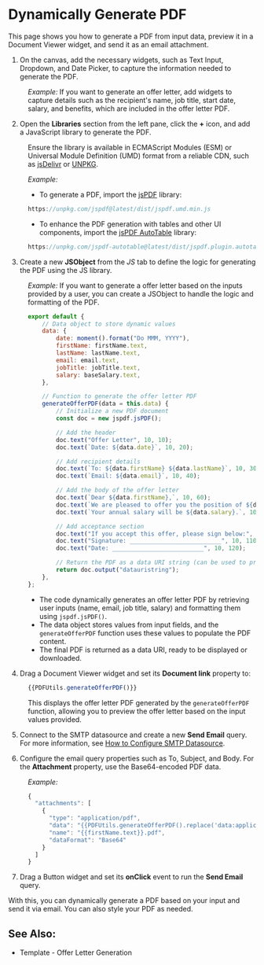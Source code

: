 # Dynamically Generate PDF

This page shows you how to generate a PDF from input data, preview it in a Document Viewer widget, and send it as an email attachment. 


<ZoomImage
  src="/img/pdf-generate-guide.png" 
  alt=""
  caption=""
/>

1. On the canvas, add the necessary widgets, such as Text Input, Dropdown, and Date Picker, to capture the information needed to generate the PDF.

<dd>

*Example:* If you want to generate an offer letter, add widgets to capture details such as the recipient's name, job title, start date, salary, and benefits, which are included in the offer letter PDF.


</dd>


2. Open the **Libraries** section from the left pane, click the **+** icon, and add a JavaScript library to generate the PDF.

<dd>

Ensure the library is available in ECMAScript Modules (ESM) or Universal Module Definition (UMD) format from a reliable CDN, such as [jsDelivr](https://www.jsdelivr.com/) or [UNPKG](https://unpkg.com/). 

*Example:*

- To generate a PDF, import the [jsPDF](https://raw.githack.com/MrRio/jsPDF/master/docs/index.html) library:

```javascript
https://unpkg.com/jspdf@latest/dist/jspdf.umd.min.js
```

- To enhance the PDF generation with tables and other UI components, import the [jsPDF AutoTable](https://github.com/simonbengtsson/jsPDF-AutoTable) library:

```javascript
https://unpkg.com/jspdf-autotable@latest/dist/jspdf.plugin.autotable.min.js
```

<ZoomImage
  src="/img/jspdf-guide.png" 
  alt=""
  caption=""
/>



</dd>

3. Create a new **JSObject** from the *JS* tab to define the logic for generating the PDF using the JS library.

<dd>

*Example:* If you want to generate a offer letter based on the inputs provided by a user, you can create a JSObject to handle the logic and formatting of the PDF.


```js
export default {
	// Data object to store dynamic values
	data: {
		date: moment().format("Do MMM, YYYY"), 
		firstName: firstName.text, 
		lastName: lastName.text, 
		email: email.text,
		jobTitle: jobTitle.text, 
		salary: baseSalary.text, 
	},

	// Function to generate the offer letter PDF
	generateOfferPDF(data = this.data) {
		// Initialize a new PDF document
		const doc = new jspdf.jsPDF();

		// Add the header
		doc.text("Offer Letter", 10, 10); 
		doc.text(`Date: ${data.date}`, 10, 20); 

		// Add recipient details
		doc.text(`To: ${data.firstName} ${data.lastName}`, 10, 30); 
		doc.text(`Email: ${data.email}`, 10, 40); 

		// Add the body of the offer letter
		doc.text(`Dear ${data.firstName},`, 10, 60); 
		doc.text(`We are pleased to offer you the position of ${data.jobTitle}.`, 10, 70); // Job title information
		doc.text(`Your annual salary will be ${data.salary}.`, 10, 80); // Salary details

		// Add acceptance section
		doc.text("If you accept this offer, please sign below:", 10, 100); 
		doc.text("Signature: __________________________", 10, 110); // Signature placeholder
		doc.text("Date: __________________________", 10, 120); 

		// Return the PDF as a data URI string (can be used to preview/download the PDF)
		return doc.output("datauristring");
	},
};
```

- The code dynamically generates an offer letter PDF by retrieving user inputs (name, email, job title, salary) and formatting them using `jspdf.jsPDF()`.
- The data object stores values from input fields, and the `generateOfferPDF` function uses these values to populate the PDF content.
- The final PDF is returned as a data URI, ready to be displayed or downloaded.

</dd>

4. Drag a Document Viewer widget and set its **Document link** property to:

<dd>

```javascript
{{PDFUtils.generateOfferPDF()}}
```

This displays the offer letter PDF generated by the `generateOfferPDF` function, allowing you to preview the offer letter based on the input values provided.

</dd>

5. Connect to the SMTP datasource and create a new **Send Email** query. For more information, see [How to Configure SMTP Datasource](/connect-data/reference/using-smtp#send-email).

6. Configure the email query properties such as To, Subject, and Body. For the **Attachment** property, use the Base64-encoded PDF data.

<dd>

*Example:*

```js
{
  "attachments": [
    {
      "type": "application/pdf",
      "data": "{{PDFUtils.generateOfferPDF().replace('data:application/pdf;filename=generated.pdf;base64,', '')}}",
      "name": "{{firstName.text}}.pdf",
      "dataFormat": "Base64"
    }
  ]
}
```

</dd>

7. Drag a Button widget and set its **onClick** event to run the **Send Email** query.


With this, you can dynamically generate a PDF based on your input and send it via email. You can also style your PDF as needed.

## See Also:

- Template - Offer Letter Generation